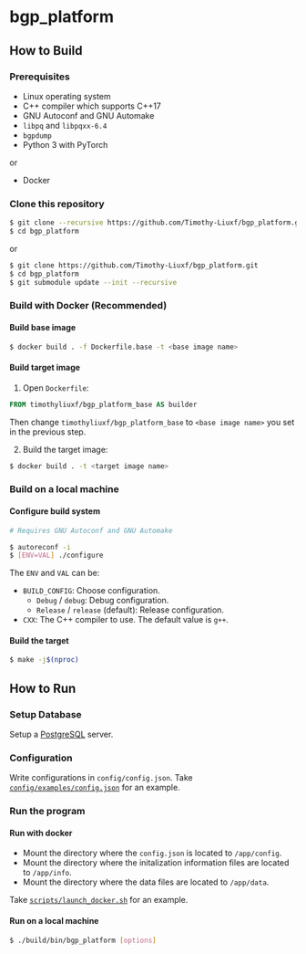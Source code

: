 # bgp_platform

## How to Build

### Prerequisites

+ Linux operating system
+ C++ compiler which supports C++17
+ GNU Autoconf and GNU Automake
+ `libpq` and `libpqxx-6.4`
+ `bgpdump`
+ Python 3 with PyTorch

or

+ Docker

### Clone this repository

```bash
$ git clone --recursive https://github.com/Timothy-Liuxf/bgp_platform.git
$ cd bgp_platform
```

or

```bash
$ git clone https://github.com/Timothy-Liuxf/bgp_platform.git
$ cd bgp_platform
$ git submodule update --init --recursive
```

### Build with Docker (Recommended)

#### Build base image

```bash
$ docker build . -f Dockerfile.base -t <base image name>
```

#### Build target image

1. Open `Dockerfile`:

  ```Dockerfile
  FROM timothyliuxf/bgp_platform_base AS builder
  ```
  
  Then change `timothyliuxf/bgp_platform_base` to `<base image name>` you set in the previous step.

2. Build the target image:

  ```bash
  $ docker build . -t <target image name>
  ```

### Build on a local machine

#### Configure build system

```bash
# Requires GNU Autoconf and GNU Automake

$ autoreconf -i
$ [ENV=VAL] ./configure
```

The `ENV` and `VAL` can be:

+ `BUILD_CONFIG`: Choose configuration.
  + `Debug` / `debug`: Debug configuration.
  + `Release` / `release` (default): Release configuration.
+ `CXX`: The C++ compiler to use. The default value is `g++`.

#### Build the target

```bash
$ make -j$(nproc)
```

## How to Run

### Setup Database

Setup a [PostgreSQL](https://www.postgresql.org/) server.

### Configuration

Write configurations in `config/config.json`. Take [`config/examples/config.json`](config/examples/config.json) for an example.

### Run the program

#### Run with docker

+ Mount the directory where the `config.json` is located to `/app/config`.
+ Mount the directory where the initalization information files are located to `/app/info`.
+ Mount the directory where the data files are located to `/app/data`.

Take [`scripts/launch_docker.sh`](scripts/launch_docker.sh) for an example.

#### Run on a local machine

```bash
$ ./build/bin/bgp_platform [options]
```
